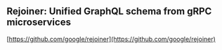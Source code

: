 ## Rejoiner: Unified GraphQL schema from gRPC microservices
  
  [https://github.com/google/rejoiner](https://github.com/google/rejoiner)